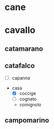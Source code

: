 # cane
# cavallo
## catamarano
## catafalco
- [ ] capanna
- casa
	- [x] coccige
	- [ ] cognato
	- comignolo
## campomarino
